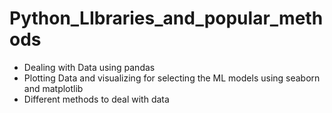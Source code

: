 # Python_LIbraries_and_popular_methods
- Dealing with Data using pandas 
- Plotting Data and visualizing for selecting the ML models using seaborn and matplotlib
- Different methods to deal with data 
